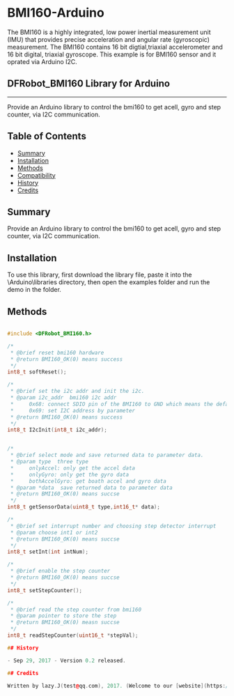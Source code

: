 # BMI160-Arduino
The BMI160 is a highly integrated, low power inertial measurement unit (IMU) that provides precise acceleration and angular rate (gyroscopic) measurement.
The BMI160 contains 16 bit digtial,triaxial accelerometer and 16 bit digital, triaxial gyroscope.
This example is for BMI160 sensor and it oprated via Arduino I2C.


## DFRobot_BMI160 Library for Arduino
---------------------------------------------------------

Provide an Arduino library to control the bmi160 to get acell, gyro and step counter, via I2C communication.

## Table of Contents

* [Summary](#summary)
* [Installation](#installation)
* [Methods](#methods)
* [Compatibility](#compatibility)
* [History](#history)
* [Credits](#credits)

## Summary

Provide an Arduino library to control the bmi160 to get acell, gyro and step counter, via I2C communication.

## Installation

To use this library, first download the library file, paste it into the \Arduino\libraries directory, then open the examples folder and run the demo in the folder.

## Methods

```C++	

#include <DFRobot_BMI160.h>

/*
 * @brief reset bmi160 hardware
 * @return BMI160_OK(0) means success
 */
int8_t softReset();

/*
 * @brief set the i2c addr and init the i2c.
 * @param i2c_addr  bmi160 i2c addr
 *     0x68: connect SDIO pin of the BMI160 to GND which means the default I2C address
 *     0x69: set I2C address by parameter
 * @return BMI160_OK(0) means success
 */
int8_t I2cInit(int8_t i2c_addr);


/*
 * @brief select mode and save returned data to parameter data.
 * @param type  three type
 *     onlyAccel: only get the accel data
 *     onlyGyro: only get the gyro data
 *     bothAccelGyro: get boath accel and gyro data
 * @param *data  save returned data to parameter data
 * @return BMI160_OK(0) means succse
 */
int8_t getSensorData(uint8_t type,int16_t* data);

/*
 * @brief set interrupt number and choosing step detector interrupt
 * @param choose int1 or int2
 * @return BMI160_OK(0) means succse
 */
int8_t setInt(int intNum);

/*
 * @brief enable the step counter
 * @return BMI160_OK(0) means succse
 */
int8_t setStepCounter();

/*
 * @brief read the step counter from bmi160
 * @param pointer to store the step 
 * @return BMI160_OK(0) measn succse
 */
int8_t readStepCounter(uint16_t *stepVal);

## History

- Sep 29, 2017 - Version 0.2 released.

## Credits

Written by lazy.J(test@qq.com), 2017. (Welcome to our [website](https://www.dfrobot.com/))





